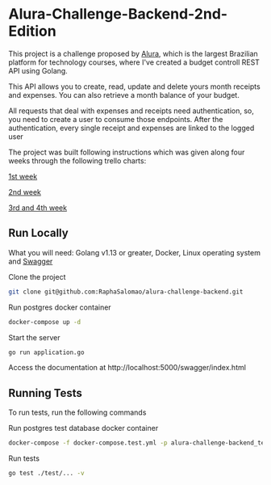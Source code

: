# Alura-Challenge-Backend-2nd-Edition

This project is a challenge proposed by [Alura](https://www.alura.com.br/), which is the largest Brazilian platform for technology courses, where I've created a budget controll REST API using Golang.

This API allows you to create, read, update and delete yours month receipts and expenses. You can also retrieve a month balance of your budget.

All requests that deal with expenses and receipts need authentication, so, you need to create a user to consume those endpoints. After the authentication, every single receipt and expenses are linked to the logged user

The project was built following instructions which was given along four weeks through the following trello charts:

[1st week](https://trello.com/b/EdShXSLz/challenge-backend-1st-week)

[2nd week](https://trello.com/b/mDOu1l92/challenge-backend-2nd-week)

[3rd and 4th week](https://trello.com/b/NImixLgR/challenge-backend-3rd-week)
## Run Locally

What you will need: Golang v1.13 or greater, Docker, Linux operating system and [Swagger](https://github.com/swaggo/swag#getting-started)

Clone the project

```bash
git clone git@github.com:RaphaSalomao/alura-challenge-backend.git
```

Run postgres docker container

```bash
docker-compose up -d
```

Start the server
```bash
go run application.go
```

Access the documentation at http://localhost:5000/swagger/index.html

## Running Tests

To run tests, run the following commands

Run postgres test database docker container 
```bash
docker-compose -f docker-compose.test.yml -p alura-challenge-backend_test up -d
```

Run tests
```bash
go test ./test/... -v
```
